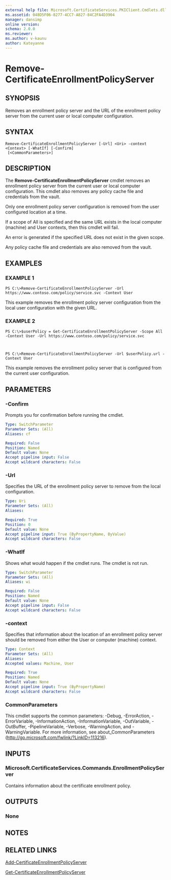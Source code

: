 ```yaml
---
external help file: Microsoft.CertificateServices.PKIClient.Cmdlets.dll-Help.xml
ms.assetid: 048D5F06-8277-4CC7-A827-84C2FA4D3904
manager: dansimp
online version: 
schema: 2.0.0
ms.reviewer:
ms.author: v-kaunu
author: Kateyanne
---
```


# Remove-CertificateEnrollmentPolicyServer

## SYNOPSIS
Removes an enrollment policy server and the URL of the enrollment policy server from the current user or local computer configuration.

## SYNTAX

```
Remove-CertificateEnrollmentPolicyServer [-Url] <Uri> -context <Context> [-WhatIf] [-Confirm]
 [<CommonParameters>]
```

## DESCRIPTION
The **Remove-CertificateEnrollmentPolicyServer** cmdlet removes an enrollment policy server from the current user or local computer configuration.
This cmdlet also removes any policy cache file and credentials from the vault.

Only one enrollment policy server configuration is removed from the user configured location at a time. 

If a scope of All is specified and the same URL exists in the local computer (machine) and User contexts, then this cmdlet will fail. 

An error is generated if the specified URL does not exist in the given scope. 

Any policy cache file and credentials are also removed from the vault.

## EXAMPLES

### EXAMPLE 1
```
PS C:\>Remove-CertificateEnrollmentPolicyServer -Url https://www.contoso.com/policy/service.svc -Context User
```

This example removes the enrollment policy server configuration from the local user configuration with the given URL.

### EXAMPLE 2
```
PS C:\>$userPolicy = Get-CertificateEnrollmentPolicyServer -Scope All -Context User -Url https://www.contoso.com/policy/service.svc



PS C:\>Remove-CertificateEnrollmentPolicyServer -Url $userPolicy.url -Context User
```

This example removes the enrollment policy server that is configured from the current user configuration.

## PARAMETERS

### -Confirm
Prompts you for confirmation before running the cmdlet.

```yaml
Type: SwitchParameter
Parameter Sets: (All)
Aliases: cf

Required: False
Position: Named
Default value: None
Accept pipeline input: False
Accept wildcard characters: False
```

### -Url
Specifies the URL of the enrollment policy server to remove from the local configuration.

```yaml
Type: Uri
Parameter Sets: (All)
Aliases: 

Required: True
Position: 0
Default value: None
Accept pipeline input: True (ByPropertyName, ByValue)
Accept wildcard characters: False
```

### -WhatIf
Shows what would happen if the cmdlet runs. The cmdlet is not run.

```yaml
Type: SwitchParameter
Parameter Sets: (All)
Aliases: wi

Required: False
Position: Named
Default value: None
Accept pipeline input: False
Accept wildcard characters: False
```

### -context
Specifies that information about the location of an enrollment policy server should be removed from either the User or computer (machine) context.

```yaml
Type: Context
Parameter Sets: (All)
Aliases: 
Accepted values: Machine, User

Required: True
Position: Named
Default value: None
Accept pipeline input: True (ByPropertyName)
Accept wildcard characters: False
```

### CommonParameters
This cmdlet supports the common parameters: -Debug, -ErrorAction, -ErrorVariable, -InformationAction, -InformationVariable, -OutVariable, -OutBuffer, -PipelineVariable, -Verbose, -WarningAction, and -WarningVariable. For more information, see about_CommonParameters (http://go.microsoft.com/fwlink/?LinkID=113216).

## INPUTS

### Microsoft.CertificateServices.Commands.EnrollmentPolicyServer
Contains information about the certificate enrollment policy.

## OUTPUTS

### None

## NOTES

## RELATED LINKS

[Add-CertificateEnrollmentPolicyServer](./Add-CertificateEnrollmentPolicyServer.md)

[Get-CertificateEnrollmentPolicyServer](./Get-CertificateEnrollmentPolicyServer.md)

